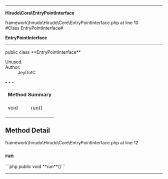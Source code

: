 - - -

**Hirudo\Core\EntryPointInterface**
<div class="location">framework\hirudo\Hirudo\Core\EntryPointInterface.php at line 10</div>
#Class EntryPointInterface#

**EntryPointInterface**


- - -

<p class="signature">public  class **EntryPointInterface**</p>

<div class="comment" id="overview_description"><p></p></div>

<dl>
<dt>Unused.</dt>
<dt>Author:</dt>
<dd>JeyDotC</dd>
</dl>
- - -

<table id="summary_method">
<tr><th colspan="2">Method Summary</th></tr>
<tr>
<td class="type"> void</td>
<td class="description"><p class="name"><a href="#run">run</a>()</p></td>
</tr>
</table>

<h2 id="detail_method">Method Detail</h2>
<div class="location">framework\hirudo\Hirudo\Core\EntryPointInterface.php at line 12</div>
<h3 id="run()">run</h3>
```php
public  void **run**()```
<div class="details">
</div>

- - -

